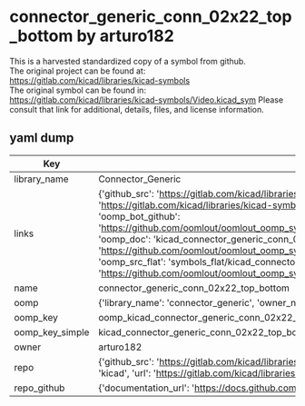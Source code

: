 # connector_generic_conn_02x22_top_bottom by arturo182  
This is a harvested standardized copy of a symbol from github.  
The original project can be found at:  
https://gitlab.com/kicad/libraries/kicad-symbols  
The original symbol can be found in:
https://gitlab.com/kicad/libraries/kicad-symbols/Video.kicad_sym
Please consult that link for additional, details, files, and license information.  
## yaml dump  
| Key | Value |  
| --- | --- |  
| library_name | Connector_Generic |  
| links | {'github_src': 'https://gitlab.com/kicad/libraries/kicad-symbols/Video.kicad_sym', 'github_src_repo': 'https://gitlab.com/kicad/libraries/kicad-symbols', 'oomp_bot': 'kicad_connector_generic_conn_02x22_top_bottom/working', 'oomp_bot_github': 'https://github.com/oomlout/oomlout_oomp_symbol_bot/tree/main/kicad_connector_generic_conn_02x22_top_bottom/working', 'oomp_doc': 'kicad_connector_generic_conn_02x22_top_bottom/working', 'oomp_doc_github': 'https://github.com/oomlout/oomlout_oomp_symbol_doc/tree/main/kicad_connector_generic_conn_02x22_top_bottom/working', 'oomp_src_flat': 'symbols_flat/kicad_connector_generic_conn_02x22_top_bottom/working', 'oomp_src_flat_github': 'https://github.com/oomlout/oomlout_oomp_symbol_src/tree/main/kicad_connector_generic_conn_02x22_top_bottom/working'} |  
| name | connector_generic_conn_02x22_top_bottom |  
| oomp | {'library_name': 'connector_generic', 'owner_name': 'kicad', 'symbol_name': 'connector_generic_conn_02x22_top_bottom'} |  
| oomp_key | oomp_kicad_connector_generic_conn_02x22_top_bottom |  
| oomp_key_simple | kicad_connector_generic_conn_02x22_top_bottom |  
| owner | arturo182 |  
| repo | {'github_src': 'https://gitlab.com/kicad/libraries/kicad-symbols/Video.kicad_sym', 'name': 'libraries/kicad-symbols', 'owner': 'kicad', 'url': 'https://gitlab.com/kicad/libraries/kicad-symbols'} |  
| repo_github | {'documentation_url': 'https://docs.github.com/rest/repos/repos#get-a-repository', 'message': 'Not Found'} |  

